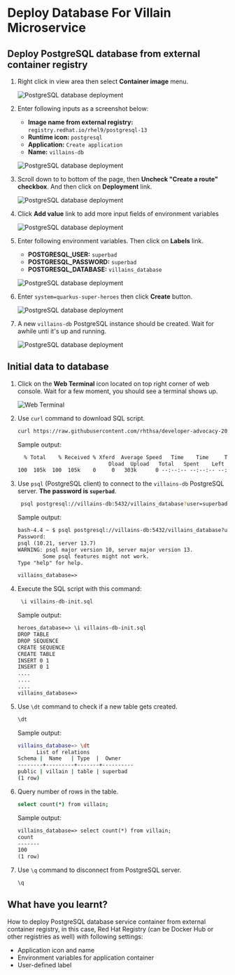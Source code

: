 # Deploy Database For Villain Microservice

## Deploy PostgreSQL database from external container registry

1. Right click in view area then select **Container image** menu.

    ![PostgreSQL database deployment](image/database-deployment/deploy-db-9.png)

2. Enter following inputs as a screenshot below:

    - **Image name from external registry:** `registry.redhat.io/rhel9/postgresql-13`
    - **Runtime icon:** `postgresql`
    - **Application:** `Create application`
    - **Name:** `villains-db`

    ![PostgreSQL database deployment](image/database-deployment/deploy-db-10.png)

3. Scroll down to to bottom of the page, then **Uncheck "Create a route" checkbox**. And then click on **Deployment** link.

    ![PostgreSQL database deployment](image/database-deployment/deploy-db-12.png)

4. Click **Add value** link to add more input fields of environment variables

    ![PostgreSQL database deployment](image/database-deployment/deploy-db-13.png)

5. Enter following environment variables. Then click on **Labels** link.

    - **POSTGRESQL_USER:** `superbad`
    - **POSTGRESQL_PASSWORD:** `superbad`
    - **POSTGRESQL_DATABASE:** `villains_database`

    ![PostgreSQL database deployment](image/database-deployment/deploy-db-14.png)

6. Enter `system=quarkus-super-heroes` then click **Create** button.

    ![PostgreSQL database deployment](image/database-deployment/deploy-db-15.png)

7. A new `villains-db` PostgreSQL instance should be created. Wait for awhile unti it's up and running.

    ![PostgreSQL database deployment](image/database-deployment/deploy-db-16.png)

## Initial data to database

1. Click on the **Web Terminal** icon located on top right corner of web console. Wait for a few moment, you should see a terminal shows up.

    ![Web Terminal](image/database-deployment/deploy-db-17.png)

2. Use `curl` command to download SQL script.

    ```sh
    curl https://raw.githubusercontent.com/rhthsa/developer-advocacy-2022/main/manifest/super-heroes/villains-db-init.sql -o villains-db-init.sql
    ```

    Sample output:

    ```txt
      % Total    % Received % Xferd  Average Speed   Time    Time     Time  Current
                                 Dload  Upload   Total   Spent    Left  Speed
    100  105k  100  105k    0     0   303k      0 --:--:-- --:--:-- --:--:--  303k
    ```

3. Use `psql` (PostgreSQL client) to connect to the `villains-db` PostgreSQL server. **The password is `superbad`**.

    ```sh
     psql postgresql://villains-db:5432/villains_database?user=superbad
    ```

    Sample output:

    ```txt
    bash-4.4 ~ $ psql postgresql://villains-db:5432/villains_database?user=superbad
    Password:
    psql (10.21, server 13.7)
    WARNING: psql major version 10, server major version 13.
            Some psql features might not work.
    Type "help" for help.

    villains_database=>
    ```

4. Execute the SQL script with this command:

    ```sh
     \i villains-db-init.sql
    ```

    Sample output:

    ```txt
    heroes_database=> \i villains-db-init.sql
    DROP TABLE
    DROP SEQUENCE
    CREATE SEQUENCE
    CREATE TABLE
    INSERT 0 1
    INSERT 0 1
    ....
    ....
    ....
    villains_database=>
    ```

5. Use `\dt` command to check if a new table gets created.

    ```sh
    \dt
    ```

    Sample output:

    ```sh
    villains_database=> \dt
          List of relations
    Schema |  Name   | Type  |  Owner
    --------+---------+-------+----------
    public | villain | table | superbad
    (1 row)
    ```

6. Query number of rows in the table.

    ```sh
    select count(*) from villain;
    ```

    Sample output:

    ```txt
    villains_database=> select count(*) from villain;
    count
    -------
    100
    (1 row)
    ```

7. Use `\q` command to disconnect from PostgreSQL server.

    ```sh
    \q
    ```

## What have you learnt?

How to deploy PostgreSQL database service container from external container registry, in this case, Red Hat Registry (can be Docker Hub or other registries as well) with following settings:

- Application icon and name
- Environment variables for application container
- User-defined label
